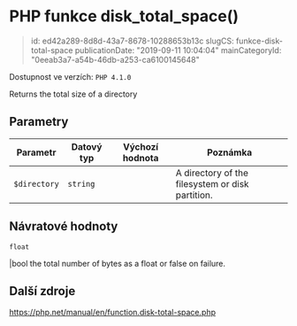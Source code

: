 PHP funkce disk_total_space()
================================

> id: ed42a289-8d8d-43a7-8678-10288653b13c
> slugCS: funkce-disk-total-space
> publicationDate: "2019-09-11 10:04:04"
> mainCategoryId: "0eeab3a7-a54b-46db-a253-ca6100145648"

Dostupnost ve verzích: `PHP 4.1.0`

Returns the total size of a directory


Parametry
--------------

| Parametr | Datový typ | Výchozí hodnota | Poznámka |
|-----|-----|-----|-----|
| `$directory` | `string` |  | A directory of the filesystem or disk partition. |


Návratové hodnoty
----------------

`float`

|bool the total number of bytes as a float
or false on failure.

Další zdroje
------------

https://php.net/manual/en/function.disk-total-space.php

